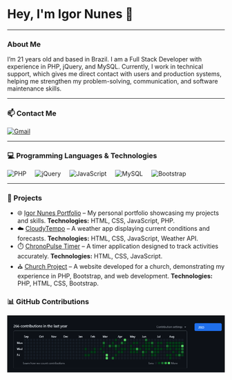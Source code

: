 <h1 align="left">Hey, I'm Igor Nunes 👋</h1>

---

<h3 align="left">About Me</h3>

<p align="left">
I’m 21 years old and based in Brazil. I am a Full Stack Developer with experience in PHP, jQuery, and MySQL. Currently, I work in technical support, which gives me direct contact with users and production systems, helping me strengthen my problem-solving, communication, and software maintenance skills.
</p>

---

<h3 align="left">📫 Contact Me</h3>

<div align="left">
  <a href="mailto:Igornunes2j@gmail.com" target="_blank">
    <img src="https://img.shields.io/badge/Email-Igornunes2j@gmail.com-D14836?style=flat&logo=gmail&logoColor=white" height="25" alt="Gmail"/>
  </a>
</div>

---

<h3 align="left">💻 Programming Languages & Technologies</h3>

<div align="left">
  <img src="https://cdn.jsdelivr.net/gh/devicons/devicon/icons/php/php-original.svg" height="30" alt="PHP" />
  <img width="12" />
  <img src="https://cdn.jsdelivr.net/gh/devicons/devicon/icons/jquery/jquery-plain-wordmark.svg" height="30" alt="jQuery" />
  <img width="12" />
  <img src="https://cdn.jsdelivr.net/gh/devicons/devicon/icons/javascript/javascript-plain.svg" height="30" alt="JavaScript" />
  <img width="12" />
  <img src="https://cdn.jsdelivr.net/gh/devicons/devicon/icons/mysql/mysql-original-wordmark.svg" height="30" alt="MySQL" />
  <img width="12" />
  <img src="https://cdn.jsdelivr.net/gh/devicons/devicon/icons/bootstrap/bootstrap-plain.svg" height="30" alt="Bootstrap" />
</div>

---

<h3 align="left">🚀 Projects</h3>

<ul>
  <li>🌐 <a href="https://igornunes.netlify.app/" target="_blank">Igor Nunes Portfolio</a> – My personal portfolio showcasing my projects and skills. <strong>Technologies:</strong> HTML, CSS, JavaScript, PHP.</li>
  <li>☁️ <a href="https://cloudytempo.netlify.app/" target="_blank">CloudyTempo</a> – A weather app displaying current conditions and forecasts. <strong>Technologies:</strong> HTML, CSS, JavaScript, Weather API.</li>
  <li>⏱️ <a href="https://chronopulsetimer.netlify.app/" target="_blank">ChronoPulse Timer</a> – A timer application designed to track activities accurately. <strong>Technologies:</strong> HTML, CSS, JavaScript.</li>
  <li>⛪ <a href="http://igreja.byethost4.com/?i=2" target="_blank">Church Project</a> – A website developed for a church, demonstrating my experience in PHP, Bootstrap, and web development. <strong>Technologies:</strong> PHP, HTML, CSS, Bootstrap.</li>
</ul>

<h3 align="left">📊 GitHub Contributions</h3>

<p align="center">
  <img src="image.png" alt="GitHub contributions graph" />
</p>

